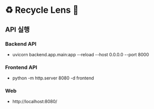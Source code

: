 # ♻️ Recycle Lens 👀

## API 실행
### Backend API
- uvicorn backend.app.main:app --reload --host 0.0.0.0 --port 8000
### Frontend API
- python -m http.server 8080 -d frontend
### Web
- http://localhost:8080/
